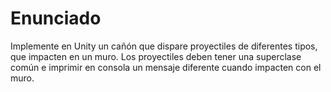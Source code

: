 # Enunciado

Implemente en Unity un cañón que dispare proyectiles de diferentes tipos, que impacten en un muro. Los proyectiles deben tener una superclase común e imprimir en consola un mensaje diferente cuando impacten con el muro.
